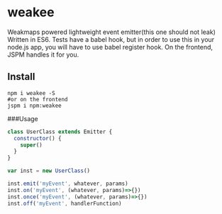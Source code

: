 # weakee
Weakmaps powered lightweight event emitter(this one should not leak)
Written in ES6.
Tests have a babel hook, but in order to use this in your node.js app, you will have to use babel register hook.
On the frontend, JSPM handles it for you.
## Install
```
npm i weakee -S
#or on the frontend
jspm i npm:weakee
```

###Usage
```javascript
class UserClass extends Emitter {
  constructor() {
	super()
  }
}

var inst = new UserClass()

inst.emit('myEvent', whatever, params)
inst.on('myEvent', (whatever, params)=>{})
inst.once('myEvent', (whatever, params)=>{})
inst.off('myEvent', handlerFunction)
```